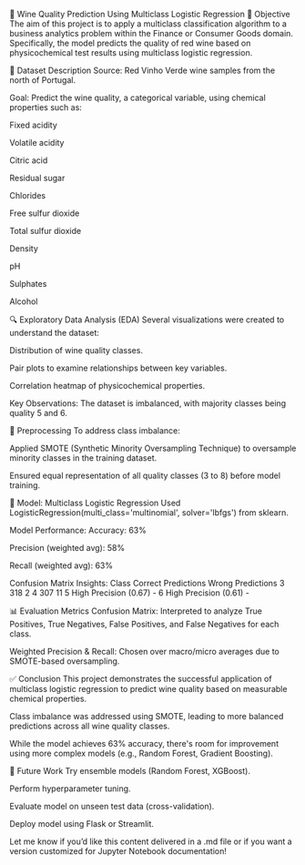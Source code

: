 🍷 Wine Quality Prediction Using Multiclass Logistic Regression
📌 Objective
The aim of this project is to apply a multiclass classification algorithm to a business analytics problem within the Finance or Consumer Goods domain. Specifically, the model predicts the quality of red wine based on physicochemical test results using multiclass logistic regression.

📂 Dataset Description
Source: Red Vinho Verde wine samples from the north of Portugal.

Goal: Predict the wine quality, a categorical variable, using chemical properties such as:

Fixed acidity

Volatile acidity

Citric acid

Residual sugar

Chlorides

Free sulfur dioxide

Total sulfur dioxide

Density

pH

Sulphates

Alcohol

🔍 Exploratory Data Analysis (EDA)
Several visualizations were created to understand the dataset:

Distribution of wine quality classes.

Pair plots to examine relationships between key variables.

Correlation heatmap of physicochemical properties.

Key Observations:
The dataset is imbalanced, with majority classes being quality 5 and 6.

🧪 Preprocessing
To address class imbalance:

Applied SMOTE (Synthetic Minority Oversampling Technique) to oversample minority classes in the training dataset.

Ensured equal representation of all quality classes (3 to 8) before model training.

🤖 Model: Multiclass Logistic Regression
Used LogisticRegression(multi_class='multinomial', solver='lbfgs') from sklearn.

Model Performance:
Accuracy: 63%

Precision (weighted avg): 58%

Recall (weighted avg): 63%

Confusion Matrix Insights:
Class	Correct Predictions	Wrong Predictions
3	318	2
4	307	11
5	High Precision (0.67)	-
6	High Precision (0.61)	-

📊 Evaluation Metrics
Confusion Matrix: Interpreted to analyze True Positives, True Negatives, False Positives, and False Negatives for each class.

Weighted Precision & Recall: Chosen over macro/micro averages due to SMOTE-based oversampling.

✅ Conclusion
This project demonstrates the successful application of multiclass logistic regression to predict wine quality based on measurable chemical properties.

Class imbalance was addressed using SMOTE, leading to more balanced predictions across all wine quality classes.

While the model achieves 63% accuracy, there's room for improvement using more complex models (e.g., Random Forest, Gradient Boosting).

🚀 Future Work
Try ensemble models (Random Forest, XGBoost).

Perform hyperparameter tuning.

Evaluate model on unseen test data (cross-validation).

Deploy model using Flask or Streamlit.

Let me know if you’d like this content delivered in a .md file or if you want a version customized for Jupyter Notebook documentation!
